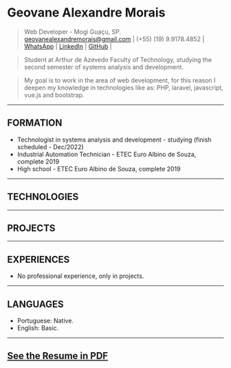 # Geovane Alexandre Morais
> Web Developer - Mogi Guaçu, SP. \
> [geovanealexandremorais@gmail.com](mailto:geovanealexandremorais@gmail.com)
| (+55) (19) 9.9178.4852
| [WhatsApp](https://api.whatsapp.com/send?phone=5519991784852)
| [LinkedIn](https://www.linkedin.com/in/geovane-alexandre-morais-b901561a5/)
| [GitHub](https://github.com/geovane-morais) |

> Student at Arthur de Azevedo Faculty of Technology, studying the second semester of systems analysis and development.

> My goal is to work in the area of web development, for this reason I deepen my knowledge in technologies like as: PHP, laravel, javascript, vue.js and bootstrap.
-----

## FORMATION
- Technologist in systems analysis and development - studying (finish scheduled - Dec/2022)
- Industrial Automation Technician - ETEC Euro Albino de Souza, complete 2019
- High school - ETEC Euro Albino de Souza, complete 2019
-----

## TECHNOLOGIES
-----

## PROJECTS
-----

## EXPERIENCES
- No professional experience, only in projects.
-----

## LANGUAGES
- Portuguese: Native.
- English: Basic.
-----

## [See the Resume in PDF](/docs/GeovaneMorais.pdf)
